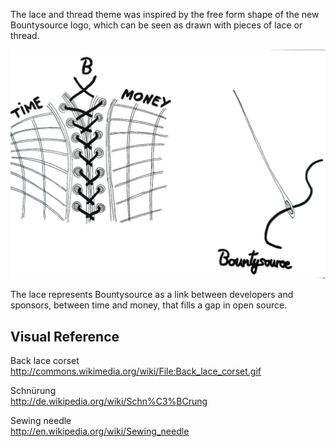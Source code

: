 The lace and thread theme was inspired by the free form shape
of the new Bountysource logo, which can be seen as drawn with
pieces of lace or thread.

![Lace and Thread](./lace-and-thread.jpg)

The lace represents Bountysource as a link
between developers and sponsors, between time and money,
that fills a gap in open source.

## Visual Reference

Back lace corset  
http://commons.wikimedia.org/wiki/File:Back_lace_corset.gif

Schnürung  
http://de.wikipedia.org/wiki/Schn%C3%BCrung

Sewing needle  
http://en.wikipedia.org/wiki/Sewing_needle

